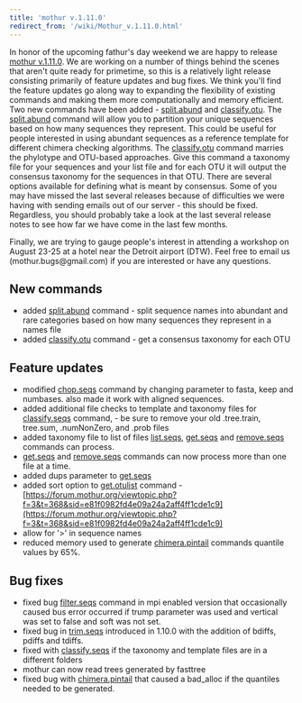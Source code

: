 ```yaml
---
title: 'mothur v.1.11.0'
redirect_from: '/wiki/Mothur_v.1.11.0.html'
---
```

In honor of the upcoming fathur's day weekend we are happy to release
[mothur v.1.11.0](mothur_v.1.11.0). We are working on a
number of things behind the scenes that aren't quite ready for
primetime, so this is a relatively light release consisting primarily of
feature updates and bug fixes. We think you'll find the feature updates
go along way to expanding the flexibility of existing commands and
making them more computationally and memory efficient. Two new commands
have been added - [split.abund](split.abund) and
[classify.otu](classify.otu). The
[split.abund](split.abund) command will allow you to
partition your unique sequences based on how many sequences they
represent. This could be useful for people interested in using abundant
sequences as a reference template for different chimera checking
algorithms. The [classify.otu](classify.otu) command marries
the phylotype and OTU-based approaches. Give this command a taxonomy
file for your sequences and your list file and for each OTU it will
output the consensus taxonomy for the sequences in that OTU. There are
several options available for defining what is meant by consensus. Some
of you may have missed the last several releases because of difficulties
we were having with sending emails out of our server - this should be
fixed. Regardless, you should probably take a look at the last several
release notes to see how far we have come in the last few months.

Finally, we are trying to gauge people's interest in attending a
workshop on August 23-25 at a hotel near the Detroit airport (DTW). Feel
free to email us (mothur.bugs\@gmail.com) if you are interested or have
any questions.

## New commands

-   added [split.abund](split.abund) command - split sequence
    names into abundant and rare categories based on how many sequences
    they represent in a names file
-   added [classify.otu](classify.otu) command - get a
    consensus taxonomy for each OTU

## Feature updates

-   modified [chop.seqs](chop.seqs) command by changing
    parameter to fasta, keep and numbases. also made it work with
    aligned sequences.
-   added additional file checks to template and taxonomy files for
    [classify.seqs](classify.seqs) command, - be sure to
    remove your old .tree.train, tree.sum, .numNonZero, and .prob files
-   added taxonomy file to list of files
    [list.seqs](list.seqs), [get.seqs](get.seqs)
    and [remove.seqs](remove.seqs) commands can process.
-   [get.seqs](get.seqs) and
    [remove.seqs](remove.seqs) commands can now process more
    than one file at a time.
-   added dups parameter to [get.seqs](get.seqs)
-   added sort option to [get.otulist](get.otulist) command -
    [https://forum.mothur.org/viewtopic.php?f=3&t=368&sid=e81f0982fd4e09a24a2aff4ff1cde1c9](https://forum.mothur.org/viewtopic.php?f=3&t=368&sid=e81f0982fd4e09a24a2aff4ff1cde1c9)
-   allow for '\>' in sequence names
-   reduced memory used to generate
    [chimera.pintail](chimera.pintail) commands quantile
    values by 65%.

## Bug fixes

-   fixed bug [filter.seqs](filter.seqs) command in mpi
    enabled version that occasionally caused bus error occurred if trump
    parameter was used and vertical was set to false and soft was not
    set.
-   fixed bug in [trim.seqs](trim.seqs) introduced in 1.10.0
    with the addition of bdiffs, pdiffs and tdiffs.
-   fixed with [classify.seqs](classify.seqs) if the taxonomy
    and template files are in a different folders
-   mothur can now read trees generated by fasttree
-   fixed bug with [chimera.pintail](chimera.pintail) that
    caused a bad\_alloc if the quantiles needed to be generated.
